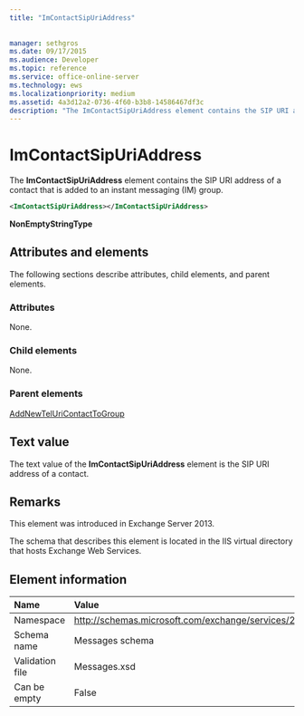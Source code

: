 ```yaml
---
title: "ImContactSipUriAddress"
 
 
manager: sethgros
ms.date: 09/17/2015
ms.audience: Developer
ms.topic: reference
ms.service: office-online-server
ms.technology: ews
ms.localizationpriority: medium
ms.assetid: 4a3d12a2-0736-4f60-b3b8-14586467df3c
description: "The ImContactSipUriAddress element contains the SIP URI address of a contact that is added to an instant messaging (IM) group."
---
```


# ImContactSipUriAddress

The **ImContactSipUriAddress** element contains the SIP URI address of a contact that is added to an instant messaging (IM) group. 
  
```XML
<ImContactSipUriAddress></ImContactSipUriAddress>
```

 **NonEmptyStringType**
## Attributes and elements

The following sections describe attributes, child elements, and parent elements.
  
### Attributes

None.
  
### Child elements

None.
  
### Parent elements

[AddNewTelUriContactToGroup](addnewteluricontacttogroup.md)
  
## Text value

The text value of the **ImContactSipUriAddress** element is the SIP URI address of a contact. 
  
## Remarks

This element was introduced in Exchange Server 2013.
  
The schema that describes this element is located in the IIS virtual directory that hosts Exchange Web Services.
  
## Element information

|**Name**|**Value**|
|:-----|:-----|
|Namespace  <br/> |http://schemas.microsoft.com/exchange/services/2006/messages  <br/> |
|Schema name  <br/> |Messages schema  <br/> |
|Validation file  <br/> |Messages.xsd  <br/> |
|Can be empty  <br/> |False  <br/> |
   

